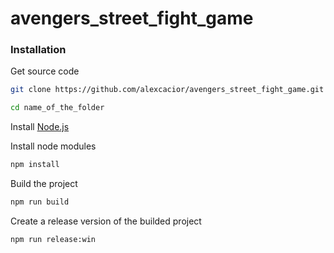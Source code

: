 # avengers_street_fight_game

### Installation

Get source code

```sh
git clone https://github.com/alexcacior/avengers_street_fight_game.git name_of_the_folder

cd name_of_the_folder
```

Install [Node.js](https://nodejs.org/)

Install node modules

```sh
npm install
```

Build the project
```sh
npm run build
```

Create a release version of the builded project

```sh
npm run release:win
```
